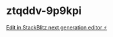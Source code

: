 # ztqddv-9p9kpi

[Edit in StackBlitz next generation editor ⚡️](https://stackblitz.com/~/github.com/danilokorber/ztqddv-9p9kpi)